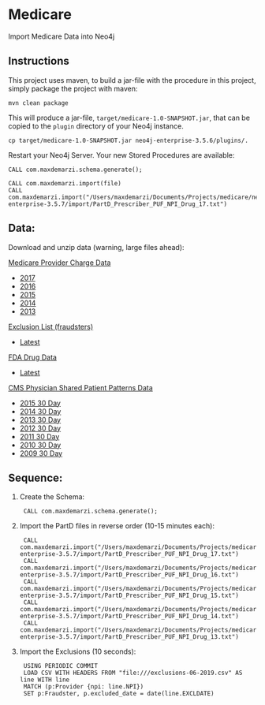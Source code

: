 # Medicare
Import Medicare Data into Neo4j

Instructions
------------ 

This project uses maven, to build a jar-file with the procedure in this
project, simply package the project with maven:

    mvn clean package

This will produce a jar-file, `target/medicare-1.0-SNAPSHOT.jar`,
that can be copied to the `plugin` directory of your Neo4j instance.

    cp target/medicare-1.0-SNAPSHOT.jar neo4j-enterprise-3.5.6/plugins/.
    

Restart your Neo4j Server. Your new Stored Procedures are available:


    CALL com.maxdemarzi.schema.generate();

    CALL com.maxdemarzi.import(file)
    CALL com.maxdemarzi.import("/Users/maxdemarzi/Documents/Projects/medicare/neo4j-enterprise-3.5.7/import/PartD_Prescriber_PUF_NPI_Drug_17.txt")
    

Data:
-----

Download and unzip data (warning, large files ahead):

[Medicare Provider Charge Data](https://www.cms.gov/Research-Statistics-Data-and-Systems/Statistics-Trends-and-Reports/Medicare-Provider-Charge-Data/Part-D-Prescriber.html)


*  [2017](http://download.cms.gov/Research-Statistics-Data-and-Systems/Statistics-Trends-and-Reports/Medicare-Provider-Charge-Data/Downloads/PartD_Prescriber_PUF_NPI_DRUG_17.zip)
*  [2016](http://download.cms.gov/Research-Statistics-Data-and-Systems/Statistics-Trends-and-Reports/Medicare-Provider-Charge-Data/Downloads/PartD_Prescriber_PUF_NPI_DRUG_16.zip)
*  [2015](http://download.cms.gov/Research-Statistics-Data-and-Systems/Statistics-Trends-and-Reports/Medicare-Provider-Charge-Data/Downloads/PartD_Prescriber_PUF_NPI_DRUG_15.zip)
*  [2014](http://download.cms.gov/Research-Statistics-Data-and-Systems/Statistics-Trends-and-Reports/Medicare-Provider-Charge-Data/Downloads/PartD_Prescriber_PUF_NPI_DRUG_14.zip)
*  [2013](http://download.cms.gov/Research-Statistics-Data-and-Systems/Statistics-Trends-and-Reports/Medicare-Provider-Charge-Data/Downloads/PartD_Prescriber_PUF_NPI_DRUG_13.zip)

[Exclusion List (fraudsters)](https://oig.hhs.gov/exclusions/exclusions_list.asp)    

* [Latest](https://oig.hhs.gov/exclusions/downloadables/UPDATED.csv)

[FDA Drug Data](https://www.fda.gov/drugs/drug-approvals-and-databases/drugsfda-data-files)

* [Latest](https://www.fda.gov/media/89850/download)

[CMS Physician Shared Patient Patterns Data](https://www.nber.org/data/physician-shared-patient-patterns-data.html)

* [2015 30 Day](https://www.nber.org/physician-shared-patient-patterns/2015/pspp2015_30.zip)
* [2014 30 Day](https://www.nber.org/physician-shared-patient-patterns/2014/pspp2014_30.zip)
* [2013 30 Day](https://www.nber.org/physician-shared-patient-patterns/2013/pspp2013_30.zip)
* [2012 30 Day](https://www.nber.org/physician-shared-patient-patterns/2012/pspp2012_30.zip)
* [2011 30 Day](https://www.nber.org/physician-shared-patient-patterns/2011/pspp2011_30.zip)
* [2010 30 Day](https://www.nber.org/physician-shared-patient-patterns/2010/pspp2010_30.zip)
* [2009 30 Day](https://www.nber.org/physician-shared-patient-patterns/2009/pspp2009_30.zip)

Sequence:
--------


1. Create the Schema:

        CALL com.maxdemarzi.schema.generate();
    
2. Import the PartD files in reverse order (10-15 minutes each):

        CALL com.maxdemarzi.import("/Users/maxdemarzi/Documents/Projects/medicare/neo4j-enterprise-3.5.7/import/PartD_Prescriber_PUF_NPI_Drug_17.txt")
        CALL com.maxdemarzi.import("/Users/maxdemarzi/Documents/Projects/medicare/neo4j-enterprise-3.5.7/import/PartD_Prescriber_PUF_NPI_Drug_16.txt")
        CALL com.maxdemarzi.import("/Users/maxdemarzi/Documents/Projects/medicare/neo4j-enterprise-3.5.7/import/PartD_Prescriber_PUF_NPI_Drug_15.txt")
        CALL com.maxdemarzi.import("/Users/maxdemarzi/Documents/Projects/medicare/neo4j-enterprise-3.5.7/import/PartD_Prescriber_PUF_NPI_Drug_14.txt")
        CALL com.maxdemarzi.import("/Users/maxdemarzi/Documents/Projects/medicare/neo4j-enterprise-3.5.7/import/PartD_Prescriber_PUF_NPI_Drug_13.txt")

3. Import the Exclusions (10 seconds):

        USING PERIODIC COMMIT 
        LOAD CSV WITH HEADERS FROM "file:///exclusions-06-2019.csv" AS line WITH line
        MATCH (p:Provider {npi: line.NPI})
        SET p:Fraudster, p.excluded_date = date(line.EXCLDATE)
        
        